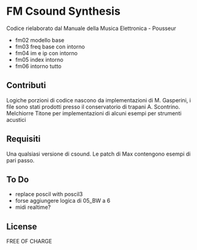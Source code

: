 # FM Csound Synthesis

Codice rielaborato dal Manuale della Musica Elettronica - Pousseur
- fm02 modello base
- fm03 freq base con intorno
- fm04 im e ip con intorno
- fm05 index intorno
- fm06 intorno tutto


## Contributi

Logiche porzioni di codice nascono da implementazioni di M. Gasperini, i file sono stati prodotti presso il conservatorio di trapani A. Scontrino. 
Melchiorre Titone per implementazioni di alcuni esempi per strumenti acustici

## Requisiti

Una qualsiasi versione di csound. Le patch di Max contengono esempi di pari passo.

## To Do 
- replace poscil with poscil3
- forse aggiungere logica di 05_BW a 6
- midi realtime?

## License

FREE OF CHARGE